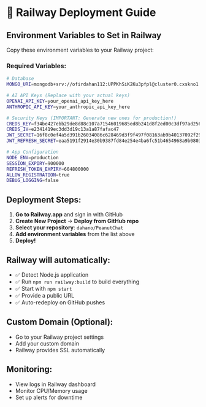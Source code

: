 # 🚂 Railway Deployment Guide

## Environment Variables to Set in Railway

Copy these environment variables to your Railway project:

### Required Variables:
```bash
# Database
MONGO_URI=mongodb+srv://ofirdahan112:UPPKhSiK2Ku3pfpl@cluster0.cxskno1.mongodb.net/LibreChat?retryWrites=true&w=majority&appName=Cluster0

# AI API Keys (Replace with your actual keys)
OPENAI_API_KEY=your_openai_api_key_here
ANTHROPIC_API_KEY=your_anthropic_api_key_here

# Security Keys (IMPORTANT: Generate new ones for production!)
CREDS_KEY=f34be427ebb29de8d88c107a71546019685ed8b241d8f2ed00c3df97ad2566f0
CREDS_IV=e2341419ec3dd3d19c13a1a87fafac47
JWT_SECRET=16f8c0ef4a5d391b26034086c628469d3f9f497f08163ab9b40137092f2909ef
JWT_REFRESH_SECRET=eaa5191f2914e30b9387fd84e254e4ba6fc51b4654968a9b0803b456a54b8418

# App Configuration
NODE_ENV=production
SESSION_EXPIRY=900000
REFRESH_TOKEN_EXPIRY=604800000
ALLOW_REGISTRATION=true
DEBUG_LOGGING=false
```

## Deployment Steps:

1. **Go to Railway.app** and sign in with GitHub
2. **Create New Project** → **Deploy from GitHub repo**
3. **Select your repository**: `dahano/PeanutChat`
4. **Add environment variables** from the list above
5. **Deploy!**

## Railway will automatically:
- ✅ Detect Node.js application
- ✅ Run `npm run railway:build` to build everything
- ✅ Start with `npm start`
- ✅ Provide a public URL
- ✅ Auto-redeploy on GitHub pushes

## Custom Domain (Optional):
- Go to your Railway project settings
- Add your custom domain
- Railway provides SSL automatically

## Monitoring:
- View logs in Railway dashboard
- Monitor CPU/Memory usage
- Set up alerts for downtime 